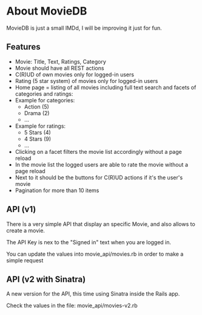 # About MovieDB

MovieDB is just a small IMDd, I will be improving it just for fun.

## Features

* Movie: Title, Text, Ratings, Category
* Movie should have all REST actions
* C(R)UD of own movies only for logged-in users
* Rating (5 star system) of movies only for logged-in users
* Home page = listing of all movies including full text search and facets of categories and ratings:
 * Example for categories:
   * Action (5)
   * Drama (2)
   * ...
 * Example for ratings:
   * 5 Stars (4)
   * 4 Stars (9)
   * ...
 * Clicking on a facet filters the movie list accordingly without a page reload
 * In the movie list the logged users are able to rate the movie without a page reload
 * Next to it should be the buttons for C(R)UD actions if it's the user's movie
 * Pagination for more than 10 items

## API (v1)

There is a very simple API that display an specific Movie, and also allows to create a movie.

The API Key is nex to the "Signed in" text when you are logged in.

You can update the values into movie_api/movies.rb  in order to make a simple request

## API (v2 with Sinatra)

A new version for the API, this time using Sinatra inside the Rails app.

Check the values in the file: movie_api/movies-v2.rb
